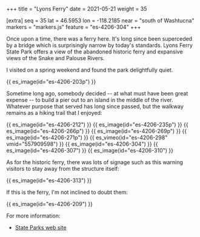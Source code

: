 +++
title = "Lyons Ferry"
date = 2021-05-21
weight = 35

[extra]
seq = 35
lat = 46.5953
lon = -118.2185
near = "south of Washtucna"
markers = "markers.js"
feature = "es-4206-304"
+++

Once upon a time, there was a ferry here. It's long since been superceded by a bridge which is surprisingly narrow by today's standards. Lyons Ferry State Park offers a view of the abandoned historic ferry and expansive views of the Snake and Palouse Rivers.

<!-- more -->

I visited on a spring weekend and found the park delightfully quiet.

{{ es_image(id="es-4206-203p") }}

Sometime long ago, somebody decided -- at what must have been great expense -- to build a pier out to an island in the middle of the river. Whatever purpose that served has long since passed, but the walkway remains as a hiking trail that I enjoyed:

{{ es_image(id="es-4206-212") }}
{{ es_image(id="es-4206-235p") }}
{{ es_image(id="es-4206-266p") }}
{{ es_image(id="es-4206-269p") }}
{{ es_image(id="es-4206-271p") }}
{{ es_vimeo(id="es-4206-298" vmid="557909598") }}
{{ es_image(id="es-4206-304") }}
{{ es_image(id="es-4206-307") }}
{{ es_image(id="es-4206-310") }}

As for the historic ferry, there was lots of signage such as this warning visitors to stay away from the structure itself:

{{ es_image(id="es-4206-313") }}

If this is the ferry, I'm not inclined to doubt them:

{{ es_image(id="es-4206-209") }}


For more information:

* [State Parks web site](https://parks.state.wa.us/915/Lyons-Ferry)
